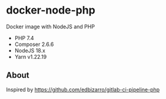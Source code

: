 # docker-node-php

Docker image with NodeJS and PHP

- PHP      7.4
- Composer 2.6.6
- NodeJS   18.x
- Yarn     v1.22.19

## About

Inspired by https://github.com/edbizarro/gitlab-ci-pipeline-php
